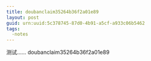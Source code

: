 ```yaml
---
title: doubanclaim35264b36f2a01e89
layout: post
guid: urn:uuid:5c378745-87d0-4b91-a5cf-a933c06b5462
tags:
  -notes
---
```


测试……
doubanclaim35264b36f2a01e89
